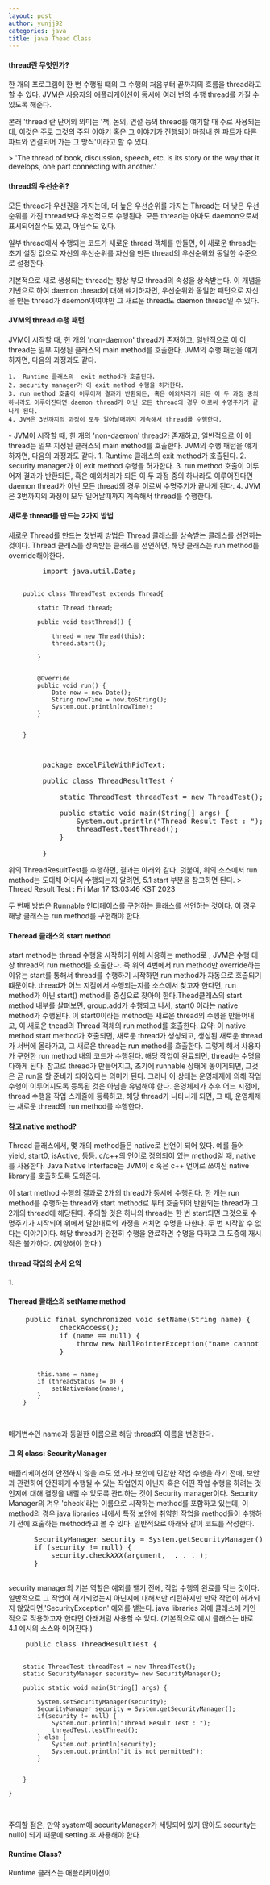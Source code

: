 ```yaml
---
layout: post
author: yunjj92 
categories: java
title: java Thead Class
---
```

<article>
<h4>
	thread란 무엇인가?
</h4>
<p>
	 한 개의 프로그램이 한 번 수행될 떄의 그 수행의 처음부터 끝까지의 흐름을  thread라고 할 수 있다. JVM은 사용자의 애플리케이션이 동시에 여러 번의 수행 thread를 가질 수 있도록 해준다. 
	 
	
</p>
<p>
	 본래 'thread'란 단어의 의미는 '책, 논의, 연설 등의 thread를 얘기할 때 주로 사용되는데, 이것은 주로 그것의 주된 이야기 혹은 그 이야기가 진행되어 마침내 한 파트가 다른 파트와 연결되어 가는 그 방식'이라고 할 수 있다. 
</p>
<p>
	> 'The thread of book, discussion, speech, etc. is its story or the way that it develops, one part connecting with another.'
</p>
<h4>
	thread의 우선순위?
</h4>
<p>
	 모든 thread가 우선권을 가지는데, 더 높은 우선순위를 가지는 Thread는 더 낮은 우선순위를 가진 thread보다 우선적으로 수행된다. 모든 thread는 아마도 daemon으로써 표시되어질수도 있고, 아닐수도 있다. 
</p>
<p>
 	일부 thread에서 수행되는 코드가 새로운 thread 객체를 만들면, 이 새로운 thread는 초기 설정 값으로 자신의 우선순위를 자신을 만든 thread의 우선순위와 동일한 수준으로 설정한다. 
</p>
<p>
 	기본적으로 새로 생성되는 thread는 항상 부모 thread의 속성을 상속받는다. 이 개념을 기반으로 하여 daemon thread에 대해 얘기하자면, 우선순위와 동일한 패턴으로 자신을 만든 thread가 daemon이여야만 그 새로운 thread도 daemon thread일 수 있다. 
</p>
<h4>
	JVM의 thread 수행 패턴
</h4>
<p>
	JVM이 시작할 때, 한 개의 'non-daemon' thread가 존재하고, 일반적으로 이 이 thread는 일부 지정된 클래스의 main method를 호출한다. JVM의 수행 패턴을 얘기하자면, 다음의 과정과도 같다. 

    1.  Runtime 클래스의  exit method가 호출된다. 
    2. security manager가 이 exit method 수행을 허가한다. 
    3. run method 호출이 이루어져 결과가 반환되든, 혹은 예외처리가 되든 이 두 과정 중의 하나라도 이루어진다면 daemon thread가 아닌 모든 thread의 경우 이로써 수명주기가 끝나게 된다. 
    4. JVM은 3번까지의 과정이 모두 일어날때까지 계속해서 thread를 수행한다. 	
</p>
<p>
- JVM이 시작할 때, 한 개의 'non-daemon' thread가 존재하고, 일반적으로 이 이 thread는 일부 지정된 클래스의 main method를 호출한다. JVM의 수행 패턴을 얘기하자면, 다음의 과정과도 같다. 
    1.  Runtime 클래스의  exit method가 호출된다. 
    2. security manager가 이 exit method 수행을 허가한다. 
    3. run method 호출이 이루어져 결과가 반환되든, 혹은 예외처리가 되든 이 두 과정 중의 하나라도 이루어진다면 daemon thread가 아닌 모든 thread의 경우 이로써 수명주기가 끝나게 된다. 
    4. JVM은 3번까지의 과정이 모두 일어날때까지 계속해서 thread를 수행한다. 
</p>
<h4>
	새로운 thread를 만드는 2가지 방법 
</h4>
<p>
	새로운 Thread를 만드는 첫번째 방법은 Thread 클래스를 상속받는 클래스를 선언하는 것이다. Thread 클래스를 상속받는 클래스를 선언하면, 해당 클래스는 run method를 override해야한다. 
</p>
<pre class="codeblock">
		import java.util.Date;

		public class ThreadTest extends Thread{

			static Thread thread;
			
			public void testThread() {
				
				thread = new Thread(this);
				thread.start();
				
			}
			
			
			@Override
			public void run() {
				Date now = new Date();
				String nowTime = now.toString();
				System.out.println(nowTime);
			}
			

		}
</pre>

<pre class="codeblock">
		package excelFileWithPidText;

		public class ThreadResultTest {

			static ThreadTest threadTest = new ThreadTest();
			
			public static void main(String[] args) {
				System.out.println("Thread Result Test : ");
				threadTest.testThread();
			}

		}
</pre>
<p>
 위의 ThreadResultTest를 수행하면, 결과는 아래와 같다. 덧붙여, 위의 소스에서 run method는 도대체 어디서 수행되는지 알려면, 5.1 start 부분을 참고하면 된다. 
> Thread Result Test : Fri Mar 17 13:03:46 KST 2023
</p>
<p>
 두 번째 방법은 Runnable 인터페이스를 구현하는 클래스를 선언하는 것이다. 이 경우 해당 클래스는 run method를 구현해야 한다. 
</p>
<h4>
	Theread 클래스의 start method
</h4>
<p>
	start method는 thread 수행을 시작하기 위해 사용하는 method로 , JVM은 수행 대상 thread의 run method를 호출한다. 즉 위의 4번에서 run method만 override하는 이유는 start를 통해서 thread를 수행하기 시작하면 run method가 자동으로 호출되기 떄문이다.  thread가 어느 지점에서 수행되는지를 소스에서 찾고자 한다면, run method가 아닌 start() method를 중심으로 찾아야 한다.Thead클래스의 start method 내부를 살펴보면, group.add가 수행되고 나서, start0 이라는 native method가 수행된다. 이 start0이라는 method는 새로운 thread의 수행을 만들어내고, 이 새로운 thead의 Thread 객체의 run method를 호출한다.  
	요약: 이 native method start method가 호출되면, 새로운 thread가 생성되고, 생성된 새로운 thread가 서버에 올라가고, 그 새로운 thread는 run method를 호출한다. 그렇게 해서 사용자가 구현한 run method 내의 코드가 수행된다. 해당 작업이 완료되면, thread는 수명을 다하게 된다. 참고로 thread가 만들어지고, 초기에 runnable 상태에 놓이게되면, 그것은 곧 run을 할 준비가 되어있다는 의미가 된다. 그러나 이 상태는 운영체제에 의해 작업수행이 이루어지도록 등록된 것은 아님을 유념해야 한다. 운영체제가 추후 어느 시점에, thread 수행을 작업 스케줄에 등록하고, 해당 thread가 나타나게 되면, 그 때, 운영체제는 새로운 thread의 run method를 수행한다. 
</p>
<h4>
	참고 native method?
</h4>
<p>
	Thread 클래스에서, 몇 개의 method들은 native로 선언이 되어 있다. 예를 들어 yield, start0, isActive, 등등. c/c++의 언어로 정의되어 있는 method일 때, native를 사용한다. Java Native Interface는 JVM이  c 혹은 c++ 언어로 쓰여진 native library를 호출하도록 도와준다. 
</p>
<p>
	이 start method 수행의 결과로 2개의 thread가 동시에 수행된다. 한 개는 run method를 수행하는 thread와 start method로 부터 호출되어 반환되는 thread가 그 2개의 thread에 해당된다. 주의할 것은 하나의 thread는 한 번 start되면 그것으로 수명주기가 시작되어 위에서 말한대로의 과정을 거치면 수명을 다한다. 두 번 시작할 수 없다는 이야기이다. 해당 thread가 완전히 수행을 완료하면 수명을 다하고 그 도중에 재시작은 불가하다. (지양해야 한다.)
</p>
<h4>
	thread 작업의 순서 요약
</h4>
<p>
	1. 
</p>
<h4>
	Theread 클래스의 setName method
</h4>
<pre class="codeblock">
	public final synchronized void setName(String name) {
			checkAccess();
			if (name == null) {
				throw new NullPointerException("name cannot be null");
			}

			this.name = name;
			if (threadStatus != 0) {
				setNativeName(name);
			}
		}

</pre>
<p>
	매개변수인 name과 동일한 이름으로 해당 thread의 이름을 변경한다. 
</p>
<h4>
	그 외 class: SecurityManager 
</h4>
<p>
 	애플리케이션이 안전하지 않을 수도 있거나 보안에 민감한 작업 수행을 하기 전에, 보안과 관련하여 안전하게 수행될 수 있는 작업인지 아닌지 혹은 어떤 작업 수행을 하려는 것인지에 대해 결정을 내릴 수 있도록 관리하는 것이 Security manager이다.  Security Manager의 겨우 'check'라는 이름으로 시작하는 method를 포함하고 있는데, 이 method의 경우 java libraries 내에서 특정 보안에 취약한 작업을 method들이 수행하기 전에 호출하는 method라고 볼 수 있다. 일반적으로 아래와 같이 코드를 작성한다. 
</p>
<pre class="codeblock">
      SecurityManager security = System.getSecurityManager();
      if (security != null) {
          security.check<i>XXX</i>(argument, &nbsp;.&nbsp;.&nbsp;.&nbsp;);
      }

</pre>
<p>
security manager의 기본 역할은 예외를 뱉기 전에, 작업 수행의 완료를 막는 것이다. 일반적으로 그 작업이 허가되었는지 아닌지에 대해서만 리턴하지만 만약 작업이 허가되지 않았다면,'SecurityException' 예외를 뱉는다. java libraries 외에 클래스에 개인적으로 적용하고자 한다면 아래처럼 사용할 수 있다. (기본적으로 예시 클래스는 바로 4.1 예시의 소스와 이어진다.)
</p>
<pre class="codeblock">
	public class ThreadResultTest {

		static ThreadTest threadTest = new ThreadTest();
		static SecurityManager security= new SecurityManager();
		
		public static void main(String[] args) {
			
			System.setSecurityManager(security);
			SecurityManager security = System.getSecurityManager();
			if(security != null) {
				System.out.println("Thread Result Test : ");
				threadTest.testThread();
			} else {
				System.out.println(security);
				System.out.println("it is not permitted");
			}
			
			
		}

	}
</pre>
<p>
	주의할 점은, 만약 system에 securityManager가 세팅되어 있지 않아도 security는 null이 되기 때문에 setting 후 사용해야 한다. 
</p>
<h4>
	Runtime Class?
</h4>
<p>
	Runtime 클래스는 애플리케이션이 
</p>
</article> 
   

